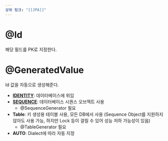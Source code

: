 ```yaml
---
상위 링크: "[[JPA]]"
---
```

# @Id
해당 필드를 PK로 지정한다.
# @GeneratedValue
Id 값을 자동으로 생성해준다.
* **[IDENTITY](IDENTITY%20전략)**:  데이터베이스에 위임
* **[SEQUENCE](SEQUENCE%20전략)**: 데이터베이스 시퀀스 오브젝트 사용
	* @SequenceGenerator 필요
* **Table**: 키 생성용 테이블 사용, 모든 DB에서 사용 (Sequence Object를 지원하지 않아도 사용 가능, 하지만 Lock 등이 걸릴 수 있어 성능 저하 가능성이 있음)
	* @TableGenerator 필요
* **AUTO**: Dialect에 따라 자동 지정


